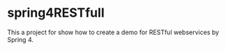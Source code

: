 # spring4RESTfull
This a project for show how to create a demo for RESTful webservices by Spring 4.
